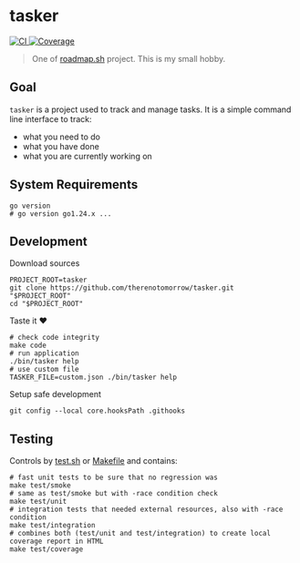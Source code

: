 tasker
======

<p>
<a href="https://github.com/fastapi/fastapi/actions?query=workflow%3ATest+event%3Apush+branch%3Amaster" target="_blank">
    <img src="https://github.com/fastapi/fastapi/actions/workflows/test.yml/badge.svg?event=push&branch=master" alt="CI">
</a>
<a href="https://codecov.io/gh/therenotomorrow/tasker" target="_blank">
    <img src="https://codecov.io/gh/therenotomorrow/tasker/graph/badge.svg?token=CGYK1Y72S2" alt="Coverage">
</a>
</p>

> One of [roadmap.sh](https://roadmap.sh/projects) project. This is my small hobby.

Goal
----

`tasker` is a project used to track and manage tasks. It is a simple command line interface to track:

- what you need to do
- what you have done
- what you are currently working on

System Requirements
-------------------

```shell
go version
# go version go1.24.x ...
```

Development
-----------

Download sources

```shell
PROJECT_ROOT=tasker
git clone https://github.com/therenotomorrow/tasker.git "$PROJECT_ROOT"
cd "$PROJECT_ROOT"
```

Taste it :heart:

```shell
# check code integrity
make code
# run application
./bin/tasker help
# use custom file
TASKER_FILE=custom.json ./bin/tasker help
```

Setup safe development

```shell
git config --local core.hooksPath .githooks
```

Testing
-------

Controls by [test.sh](./scripts/test.sh) or [Makefile](./Makefile) and contains:

```shell
# fast unit tests to be sure that no regression was 
make test/smoke
# same as test/smoke but with -race condition check
make test/unit
# integration tests that needed external resources, also with -race condition
make test/integration
# combines both (test/unit and test/integration) to create local coverage report in HTML
make test/coverage
```

